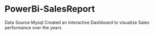 # PowerBi-SalesReport
Data Source Mysql
Created an interactive Dashboard to visualize Sales performance over the years
